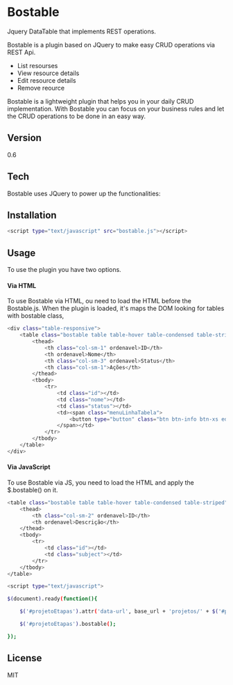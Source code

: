 Bostable
========

Jquery DataTable that implements REST operations.

Bostable is a plugin based on JQuery to make easy CRUD operations via REST Api.

  - List resourses
  - View resource details
  - Edit resource details
  - Remove reource


Bostable is a lightweight plugin that helps you in your daily CRUD implementation. With Bostable you can focus on your business rules and let the CRUD operations to be done in an easy way.

Version
----

0.6

Tech
-----------

Bostable uses JQuery to power up the functionalities:

Installation
--------------

```sh
<script type="text/javascript" src="bostable.js"></script>
```

Usage
-----
To use the plugin you have two options.

#### Via HTML
To use Bostable via HTML, ou need to load the HTML before the Bostable.js. When the plugin is loaded, it's maps the DOM looking for tables with bostable class,
```sh
<div class="table-responsive">
    <table class="bostable table table-hover table-condensed table-striped" id="tabelaProjetos" data-url="<?=base_url()?>projetos">
        <thead>
            <th class="col-sm-1" ordenavel>ID</th>
            <th ordenavel>Nome</th>
            <th class="col-sm-3" ordenavel>Status</th>
            <th class="col-sm-1">Ações</th>
        </thead>
        <tbody>
            <tr>
                <td class="id"></td>
                <td class="nome"></td>
                <td class="status"></td>
                <td><span class="menuLinhaTabela">
                    <button type="button" class="btn btn-info btn-xs editarUsuario" data-crud-read="<?=base_url()?>projetos/aprovarTemplate" data-toggle="tooltip" title="Aprovar projeto"><i class="fa fa-power-off"></i></button>
                </span></td>
            </tr>
        </tbody>
    </table>
</div>
```

#### Via JavaScript
To use Bostable via JS, you need to load the HTML and apply the $.bostable() on it.
```sh
<table class="bostable table table-hover table-condensed table-striped" id="projetoEtapas" data-url="<?=base_url()?>projetos/etapas">
    <thead>
        <th class="col-sm-2" ordenavel>ID</th>
        <th ordenavel>Descrição</th>
    </thead>
    <tbody>
        <tr>
            <td class="id"></td>
            <td class="subject"></td>
        </tr>
    </tbody>
</table>

<script type="text/javascript">

$(document).ready(function(){

    $('#projetoEtapas').attr('data-url', base_url + 'projetos/' + $('#projetoID').html() + '/etapas');

    $('#projetoEtapas').bostable();

});
```

License
----

MIT


